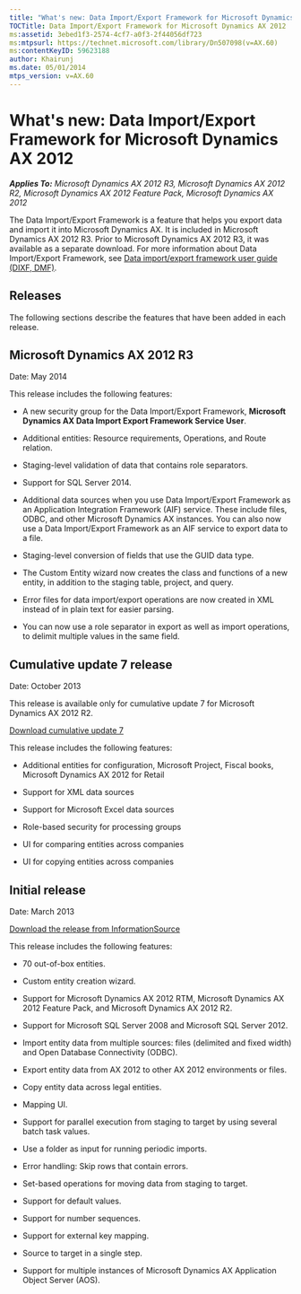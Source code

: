 ```yaml
---
title: "What's new: Data Import/Export Framework for Microsoft Dynamics AX 2012"
TOCTitle: Data Import/Export Framework for Microsoft Dynamics AX 2012
ms:assetid: 3ebed1f3-2574-4cf7-a0f3-2f44056df723
ms:mtpsurl: https://technet.microsoft.com/library/Dn507098(v=AX.60)
ms:contentKeyID: 59623188
author: Khairunj
ms.date: 05/01/2014
mtps_version: v=AX.60
---
```


# What's new: Data Import/Export Framework for Microsoft Dynamics AX 2012 


_**Applies To:** Microsoft Dynamics AX 2012 R3, Microsoft Dynamics AX 2012 R2, Microsoft Dynamics AX 2012 Feature Pack, Microsoft Dynamics AX 2012_

The Data Import/Export Framework is a feature that helps you export data and import it into Microsoft Dynamics AX. It is included in Microsoft Dynamics AX 2012 R3. Prior to Microsoft Dynamics AX 2012 R3, it was available as a separate download. For more information about Data Import/Export Framework, see [Data import/export framework user guide (DIXF, DMF)](data-import-export-framework-user-guide-dixf-dmf.md).

## Releases

The following sections describe the features that have been added in each release.

## Microsoft Dynamics AX 2012 R3

Date: May 2014

This release includes the following features:

  - A new security group for the Data Import/Export Framework, **Microsoft Dynamics AX Data Import Export Framework Service User**.

  - Additional entities: Resource requirements, Operations, and Route relation.

  - Staging-level validation of data that contains role separators.

  - Support for SQL Server 2014.

  - Additional data sources when you use Data Import/Export Framework as an Application Integration Framework (AIF) service. These include files, ODBC, and other Microsoft Dynamics AX instances. You can also now use a Data Import/Export Framework as an AIF service to export data to a file.

  - Staging-level conversion of fields that use the GUID data type.

  - The Custom Entity wizard now creates the class and functions of a new entity, in addition to the staging table, project, and query.

  - Error files for data import/export operations are now created in XML instead of in plain text for easier parsing.

  - You can now use a role separator in export as well as import operations, to delimit multiple values in the same field.

## Cumulative update 7 release

Date: October 2013

This release is available only for cumulative update 7 for Microsoft Dynamics AX 2012 R2.

[Download cumulative update 7](https://mbs2.microsoft.com/knowledgebase/kbdisplay.aspx?scid=kb%2cen-us%2c2885603)

This release includes the following features:

  - Additional entities for configuration, Microsoft Project, Fiscal books, Microsoft Dynamics AX 2012 for Retail

  - Support for XML data sources

  - Support for Microsoft Excel data sources

  - Role-based security for processing groups

  - UI for comparing entities across companies

  - UI for copying entities across companies

## Initial release

Date: March 2013

[Download the release from InformationSource](http://go.microsoft.com/fwlink/?linkid=255246)

This release includes the following features:

  - 70 out-of-box entities.

  - Custom entity creation wizard.

  - Support for Microsoft Dynamics AX 2012 RTM, Microsoft Dynamics AX 2012 Feature Pack, and Microsoft Dynamics AX 2012 R2.

  - Support for Microsoft SQL Server 2008 and Microsoft SQL Server 2012.

  - Import entity data from multiple sources: files (delimited and fixed width) and Open Database Connectivity (ODBC).

  - Export entity data from AX 2012 to other AX 2012 environments or files.

  - Copy entity data across legal entities.

  - Mapping UI.

  - Support for parallel execution from staging to target by using several batch task values.

  - Use a folder as input for running periodic imports.

  - Error handling: Skip rows that contain errors.

  - Set-based operations for moving data from staging to target.

  - Support for default values.

  - Support for number sequences.

  - Support for external key mapping.

  - Source to target in a single step.

  - Support for multiple instances of Microsoft Dynamics AX Application Object Server (AOS).

  


